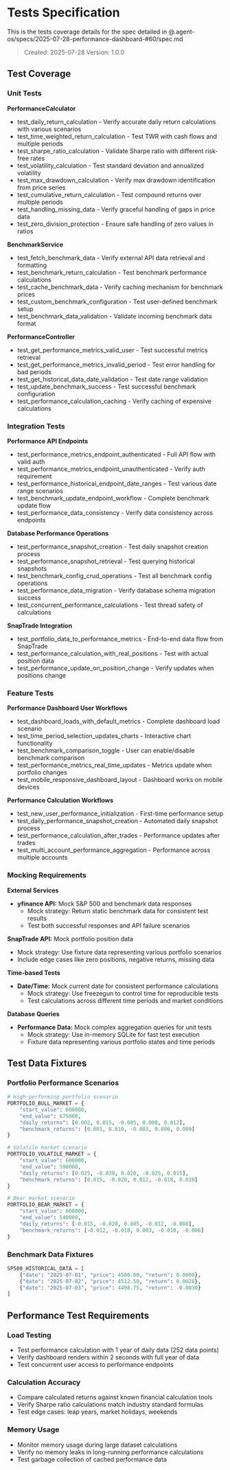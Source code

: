 # Tests Specification

This is the tests coverage details for the spec detailed in @.agent-os/specs/2025-07-28-performance-dashboard-#60/spec.md

> Created: 2025-07-28
> Version: 1.0.0

## Test Coverage

### Unit Tests

**PerformanceCalculator**
- test_daily_return_calculation - Verify accurate daily return calculations with various scenarios
- test_time_weighted_return_calculation - Test TWR with cash flows and multiple periods
- test_sharpe_ratio_calculation - Validate Sharpe ratio with different risk-free rates
- test_volatility_calculation - Test standard deviation and annualized volatility
- test_max_drawdown_calculation - Verify max drawdown identification from price series
- test_cumulative_return_calculation - Test compound returns over multiple periods
- test_handling_missing_data - Verify graceful handling of gaps in price data
- test_zero_division_protection - Ensure safe handling of zero values in ratios

**BenchmarkService**
- test_fetch_benchmark_data - Verify external API data retrieval and formatting
- test_benchmark_return_calculation - Test benchmark performance calculations
- test_cache_benchmark_data - Verify caching mechanism for benchmark prices
- test_custom_benchmark_configuration - Test user-defined benchmark setup
- test_benchmark_data_validation - Validate incoming benchmark data format

**PerformanceController**
- test_get_performance_metrics_valid_user - Test successful metrics retrieval
- test_get_performance_metrics_invalid_period - Test error handling for bad periods
- test_get_historical_data_date_validation - Test date range validation
- test_update_benchmark_success - Test successful benchmark configuration
- test_performance_calculation_caching - Verify caching of expensive calculations

### Integration Tests

**Performance API Endpoints**
- test_performance_metrics_endpoint_authenticated - Full API flow with valid auth
- test_performance_metrics_endpoint_unauthenticated - Verify auth requirement
- test_performance_historical_endpoint_date_ranges - Test various date range scenarios
- test_benchmark_update_endpoint_workflow - Complete benchmark update flow
- test_performance_data_consistency - Verify data consistency across endpoints

**Database Performance Operations**
- test_performance_snapshot_creation - Test daily snapshot creation process
- test_performance_snapshot_retrieval - Test querying historical snapshots
- test_benchmark_config_crud_operations - Test all benchmark config operations
- test_performance_data_migration - Verify database schema migration success
- test_concurrent_performance_calculations - Test thread safety of calculations

**SnapTrade Integration**
- test_portfolio_data_to_performance_metrics - End-to-end data flow from SnapTrade
- test_performance_calculation_with_real_positions - Test with actual position data
- test_performance_update_on_position_change - Verify updates when positions change

### Feature Tests

**Performance Dashboard User Workflows**
- test_dashboard_loads_with_default_metrics - Complete dashboard load scenario
- test_time_period_selection_updates_charts - Interactive chart functionality
- test_benchmark_comparison_toggle - User can enable/disable benchmark comparison
- test_performance_metrics_real_time_updates - Metrics update when portfolio changes
- test_mobile_responsive_dashboard_layout - Dashboard works on mobile devices

**Performance Calculation Workflows**
- test_new_user_performance_initialization - First-time performance setup
- test_daily_performance_snapshot_creation - Automated daily snapshot process
- test_performance_calculation_after_trades - Performance updates after trades
- test_multi_account_performance_aggregation - Performance across multiple accounts

### Mocking Requirements

**External Services**
- **yfinance API:** Mock S&P 500 and benchmark data responses
  - Mock strategy: Return static benchmark data for consistent test results
  - Test both successful responses and API failure scenarios

**SnapTrade API:** Mock portfolio position data
  - Mock strategy: Use fixture data representing various portfolio scenarios
  - Include edge cases like zero positions, negative returns, missing data

**Time-based Tests**
- **Date/Time:** Mock current date for consistent performance calculations
  - Mock strategy: Use freezegun to control time for reproducible tests
  - Test calculations across different time periods and market conditions

**Database Queries**
- **Performance Data:** Mock complex aggregation queries for unit tests
  - Mock strategy: Use in-memory SQLite for fast test execution
  - Fixture data representing various portfolio states and time periods

## Test Data Fixtures

### Portfolio Performance Scenarios
```python
# High-performing portfolio scenario
PORTFOLIO_BULL_MARKET = {
    "start_value": 600000,
    "end_value": 675000,
    "daily_returns": [0.002, 0.015, -0.005, 0.008, 0.012],
    "benchmark_returns": [0.001, 0.010, -0.003, 0.006, 0.009]
}

# Volatile market scenario
PORTFOLIO_VOLATILE_MARKET = {
    "start_value": 600000,
    "end_value": 598000,
    "daily_returns": [0.025, -0.030, 0.020, -0.025, 0.015],
    "benchmark_returns": [0.015, -0.020, 0.012, -0.018, 0.010]
}

# Bear market scenario
PORTFOLIO_BEAR_MARKET = {
    "start_value": 600000,
    "end_value": 540000,
    "daily_returns": [-0.015, -0.020, 0.005, -0.012, -0.008],
    "benchmark_returns": [-0.012, -0.018, 0.003, -0.010, -0.006]
}
```

### Benchmark Data Fixtures
```python
SP500_HISTORICAL_DATA = [
    {"date": "2025-07-01", "price": 4500.00, "return": 0.0000},
    {"date": "2025-07-02", "price": 4512.50, "return": 0.0028},
    {"date": "2025-07-03", "price": 4498.75, "return": -0.0030}
]
```

## Performance Test Requirements

### Load Testing
- Test performance calculation with 1 year of daily data (252 data points)
- Verify dashboard renders within 2 seconds with full year of data
- Test concurrent user access to performance endpoints

### Calculation Accuracy
- Compare calculated returns against known financial calculation tools
- Verify Sharpe ratio calculations match industry standard formulas
- Test edge cases: leap years, market holidays, weekends

### Memory Usage
- Monitor memory usage during large dataset calculations
- Verify no memory leaks in long-running performance calculations
- Test garbage collection of cached performance data
